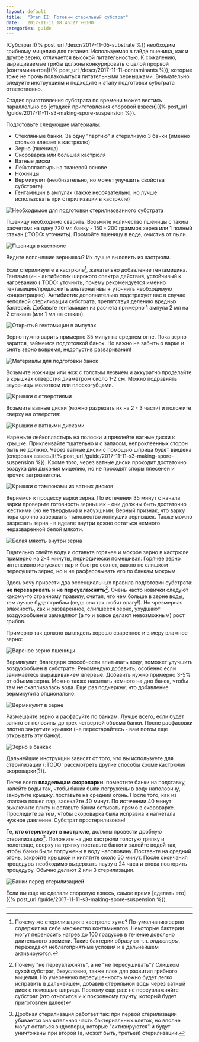 ```yaml
---
layout: default
title:  "Этап II: Готовим стерильный субстрат"
date:   2017-11-11 18:46:27 +0300
categories: guide
---
```


[Субстрат]({% post_url /descr/2017-11-05-substrate %}) необходим грибному мицелию для питания. Используемая в гайде пшеница, как и другое зерно, отличается высокой питательностью. К сожалению, выращиваемые грибы должны конкурировать с целой прорвой [контаминантов]({% post_url /descr/2017-11-11-contaminants %}), которые тоже не прочь полакомиться питательными зернышками. Внимательно следуйте инструкциям и подходите к этапу подготовки субстрата ответственно.

Стадия приготовления субстрата по времени может вестись параллельно со [стадией приготовления споровой взвеси]({% post_url /guide/2017-11-11-s3-making-spore-suspension %}).

Подготовьте следующие материалы:

* Стеклянные банки. За одну "партию" я стерилизую 3 банки (именно столько влезает в кастрюлю)
* Зерно (пшеница)
* Скороварка или большая кастрюля
* Ватные диски
* Лейкопластырь на тканевой основе
* Ножницы
* Вермикулит (необязательно, но может улучшить свойства субстрата)
* Гентамицин в ампулах (также необязательно, но лучше использовать при стерилизации в кастрюле)

![Необходимое для подготовки стерилизованного субстрата](/assets/img/s2/1.JPG)

Пшеницу необходимо сварить. Возьмите количество пшеницы с таким расчетом: на одну 720 мл банку - 150 - 200 граммов зерна или 1 полный стакан (:TODO: уточнить). Промойте пшеницу в воде, очистив от пыли.

![Пшеница в кастрюле](/assets/img/s2/2.JPG)

Видите всплывшие зернышки? Их лучше выловить из кастрюли.

Если стерилизуете в кастрюле[^1], желательно добавление гентамицина. Гентамицин - антибиотик широкого спектра действия, устойчивый к нагреванию (:TODO: уточнить, почему рекомендуется именно гентамицин/предложить альтернативы + уточнить необходимую концентрацию). Антибиотик дополнительно подстрахует вас в случае неполной стерилизации субстрата, препятствуя делению вредных бактерий. Добавьте гентамицин из расчета примерно 1 ампула 2 мл на 2 стакана (или 1 мл на стакан).

![Открытый гентамицин в ампулах](/assets/img/s2/3.JPG)

Зерно нужно варить примерно 35 минут на среднем огне. Пока зерно варится, займемся подготовкой банок. Но важно не забыть о варке и снять зерно вовремя, недопустив разваривания!

![Материалы для подготовки банок](/assets/img/s2/4.JPG)

Возьмите ножницы или нож с толстым лезвием и аккуратно проделайте в крышках отверстия диаметром около 1-2 см. Можно подравнять заусеницы молотком или плоскогубцами.

![Крышки с отверстиями](/assets/img/s2/5.JPG)

Возьмите ватные диски (можно разрезать их на 2 - 3 части) и положите сверху на отверстия:

![Крышки с ватными дисками](/assets/img/s2/6.JPG)

Нарежьте лейкопластырь на полоски и приклейте ватные диски к крышке. Приклеивайте тщательно и с запасом, непроклеенных сторон быть не должно. Через ватные диски с помощью шприца будет введена [споровая взвесь]({% post_url /guide/2017-11-11-s3-making-spore-suspension %}). Кроме того, через ватные диски проходит достаточно воздуха для дыхания мицелию, но не проходят споры плесеней и прочие загрязнители.

![Крышки с тампонами из ватных дисков](/assets/img/s2/7.JPG)

Вернемся к процессу варки зерна. По истечении 35 минут с начала варки проверьте готовность зернышек - они должны быть достаточно жесткими (но не твердыми) и набухшими. Верный признак, что варку пора срочно завершать - множество лопнуших зернышек. Также можно разрезать зерна - в идеале внутри дожно остаться немного неразваренной белой мякоти.

![Белая мякоть внутри зерна](/assets/img/s2/8.JPG)

Тщательно слейте воду и оставьте горячее и мокрое зерно в кастрюле примерно на 2-4 минуты, периодически помешивая. Горячее зерно интенсивно испускает пар и быстро сохнет, важно не слишком пересушить зерно, но и не расфасовывать его по банкам мокрым.

Здесь хочу привести два эссенциальных правила подготовки субстрата: **не переваривать** и **не переувлажнять**[^2]. Очень часто новички следуют какому-то странному правилу, считая, что чем больше в зерне воды, тем лучше будет грибам (ведь они так любят влагу!). Но чрезмерная влажность, как и разваренное, слипшееся зерно, ухудшают воздухообмен и замедляют (а то и вовсе делают невозможным) рост грибов.

Примерно так должно выглядеть хорошо сваренное и в меру влажное зерно:

![Вареное зерно пшеницы](/assets/img/s2/9.JPG)

Вермикулит, благодаря способности впитывать воду, поможет улучшить воздухообмен в субстрате. Рекомендую добавить, особенно если занимаетесь выращиванием впервые. Добавить нужно примерно 3-5% от объема зерна. Можно также насыпать немного на дно банок, чтобы там не скапливалась вода. Еще раз подчеркну, что добавление вермикулита опционально.

![Вермикулит в зерне](/assets/img/s2/10.JPG)

Размешайте зерно и расфасуйте по банкам. Лучше всего, если будет занято от половины до трех четвертей объема банки.
После расфасовки плотно закрутите крышки (не перестарайтесь - вам потом еще открывать эту банку).

![Зерно в банках](/assets/img/s2/11.JPG)

Дальнейшие инструкции зависят от того, что вы используете для стерилизации (:TODO: рассмотреть другие способы кроме кастрюли/скороварки(?)).

Легче всего **владельцам скороварки**: поместите банки на подставку, налейте воды так, чтобы банки были погружены в воду наполовину, закрутите крышку, поставьте на средний огонь. После того, как из клапана пошел пар, засекайте 40 минут. По истечении 40 минут выключите плиту и оставьте банки остывать прямо в скороварке. Проследите за тем, чтобы скороварка была исправна и нагнетала нужное давление. Субстрат простерилизован!

Те, **кто стерилизует в кастрюле**, должны провести дробную стерилизацию[^3]. Положите на дно кастрюли толстую тряпку и полотенце, сверху на тряпку поставьте банки и залейте водой так, чтобы банки были погружены в воду наполовину. Поставьте на средний огонь, закройте крышкой и кипятите около 50 минут. После окончания процедуры необходимо выдержать паузу в 24 часа и снова повторить процедуру. Обычно делают 2 или 3 стерилизации.

![Банки перед стерилизацией](/assets/img/s2/12.JPG)

Если вы еще не сделали споровую взвесь, самое время [сделать это]({% post_url /guide/2017-11-11-s3-making-spore-suspension %}).


---

[^1]: Почему же стерилизация в кастрюле хуже? По-умолчанию зерно содержит на себе множество контаминатов. Некоторые бактерии могут переносить нагрев до 100 градусов в течение довольно длительного времени. Такие бактерии образуют т.н. *эндоспоры*, пережидают неблагоприятные условия и в дальнейшем активируются.
[^2]: Почему "не переувлажнять", а не "не пересушивать"? Слишком сухой субстрат, безусловно, также плох для развития грибного мицелия. Но умеренную пересушенность можно будет легко исправить в дальнейшем, добавив стерильной воды через ватный диск с помощью шприца. Поэтому еще раз: не переувлажняйте субстрат (это относится и к покровному грунту, который будет приготовлен далее)
[^3]: Дробная стерилизация работает так: при первой стерилизации убивается значительная часть бактериальных клеток, но вполне могут остаться эндоспоры, которые "активируются" и будут уничтожены при второй (а, может быть, третьей) стерилизации.
